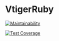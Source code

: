 # VtigerRuby

[![Maintainability](https://api.codeclimate.com/v1/badges/25a5fa53236293d044d8/maintainability)](https://codeclimate.com/github/ymukmar/vtiger-ruby/maintainability)

[![Test Coverage](https://api.codeclimate.com/v1/badges/25a5fa53236293d044d8/test_coverage)](https://codeclimate.com/github/ymukmar/vtiger-ruby/test_coverage)
